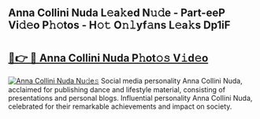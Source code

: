 ## Anna Collini Nuda L𝚎a𝚔ed N𝚞𝚍e - Part-eeP Vi𝚍𝚎o P𝚑𝚘tos - H𝚘𝚝 O𝚗𝚕yf𝚊ns L𝚎a𝚔s Dp1iF

# <h2><a href="http://kf42zx5.oniu.top/?m=Anna+Collini+Nuda">🔗👉 🔴 Anna Collini Nuda P𝚑ot𝚘𝚜 V𝚒d𝚎o</a></h2>

[![Anna Collini Nuda Nu𝚍e𝚜](https://i.imgur.com/0qMVB7G.gif)](http://kf42zx5.oniu.top/?m=Anna+Collini+Nuda)
Social media personality Anna Collini Nuda, acclaimed for publishing dance and lifestyle material, consisting of presentations and personal blogs. Influential personality Anna Collini Nuda, celebrated for their remarkable achievements and impact on society.  
